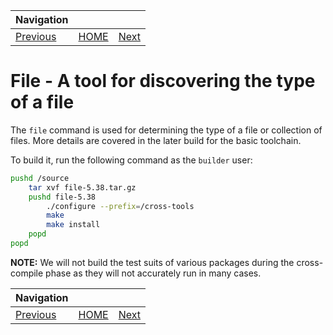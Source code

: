 | Navigation |||
| --- | --- | ---: |
| [Previous](CrossToolChain.md) | [HOME](README.md) | [Next](../LinuxHeaders/linuxheaders.md) |

# File - A tool for discovering the type of a file

The `file` command is used for determining the type of a file or collection of files. More details are covered in the later build for the basic toolchain.

To build it, run the following command as the `builder` user:

```bash
pushd /source
    tar xvf file-5.38.tar.gz
    pushd file-5.38
        ./configure --prefix=/cross-tools
        make
        make install
    popd
popd
```

**NOTE:** We will not build the test suits of various packages during the cross-compile phase as they will not accurately run in many cases.

| Navigation |||
| --- | --- | ---: |
| [Previous](CrossToolChain.md) | [HOME](README.md) | [Next](../LinuxHeaders/linuxheaders.md) |
